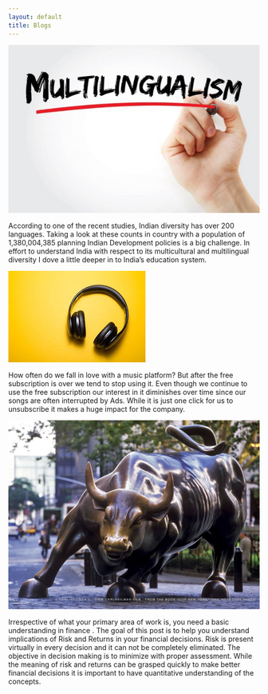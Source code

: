 ```yaml
---
layout: default
title: Blogs
---
```

![multilingualism](./assets/blog1.jpg)

According to one of the recent studies, Indian diversity has over 200 languages. Taking a look at these counts in country with a population of 1,380,004,385 planning Indian Development policies is a big challenge. In effort to understand India with respect to its multicultural and multilingual diversity I dove a little deeper in to India’s education system.

![pyspark](./assets/blog2.jpg)

How often do we fall in love with a music platform? But after the free subscription is over we tend to stop using it. Even though we continue to use the free subscription our interest in it diminishes over time since our songs are often interrupted by Ads. While it is just one click for us to unsubscribe it makes a huge impact for the company.

![ror](./assets/blog3.jpg)

Irrespective of what your primary area of work is, you need a basic understanding in finance . The goal of this post is to help you understand implications of Risk and Returns in your financial decisions. Risk is present virtually in every decision and it can not be completely eliminated. The objective in decision making is to minimize with proper assessment. While the meaning of risk and returns can be grasped quickly to make better financial decisions it is important to have quantitative understanding of the concepts.


